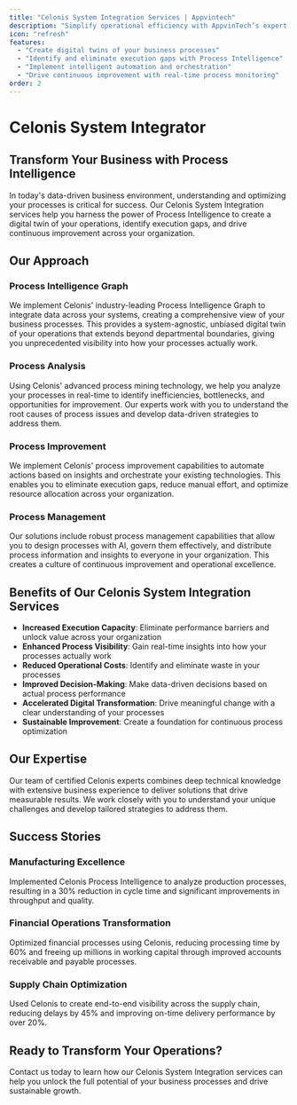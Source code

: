 ```yaml
---
title: "Celonis System Integration Services | Appvintech"
description: "Simplify operational efficiency with AppvinTech’s expert Celonis system integration services. Find inefficiencies, automate procedures, and promote development."
icon: "refresh"
features:
  - "Create digital twins of your business processes"
  - "Identify and eliminate execution gaps with Process Intelligence"
  - "Implement intelligent automation and orchestration"
  - "Drive continuous improvement with real-time process monitoring"
order: 2
---
```


# Celonis System Integrator

## Transform Your Business with Process Intelligence

In today's data-driven business environment, understanding and optimizing your processes is critical for success. Our Celonis System Integration services help you harness the power of Process Intelligence to create a digital twin of your operations, identify execution gaps, and drive continuous improvement across your organization.

## Our Approach

### Process Intelligence Graph

We implement Celonis' industry-leading Process Intelligence Graph to integrate data across your systems, creating a comprehensive view of your business processes. This provides a system-agnostic, unbiased digital twin of your operations that extends beyond departmental boundaries, giving you unprecedented visibility into how your processes actually work.

### Process Analysis

Using Celonis' advanced process mining technology, we help you analyze your processes in real-time to identify inefficiencies, bottlenecks, and opportunities for improvement. Our experts work with you to understand the root causes of process issues and develop data-driven strategies to address them.

### Process Improvement

We implement Celonis' process improvement capabilities to automate actions based on insights and orchestrate your existing technologies. This enables you to eliminate execution gaps, reduce manual effort, and optimize resource allocation across your organization.

### Process Management

Our solutions include robust process management capabilities that allow you to design processes with AI, govern them effectively, and distribute process information and insights to everyone in your organization. This creates a culture of continuous improvement and operational excellence.

## Benefits of Our Celonis System Integration Services

- **Increased Execution Capacity**: Eliminate performance barriers and unlock value across your organization
- **Enhanced Process Visibility**: Gain real-time insights into how your processes actually work
- **Reduced Operational Costs**: Identify and eliminate waste in your processes
- **Improved Decision-Making**: Make data-driven decisions based on actual process performance
- **Accelerated Digital Transformation**: Drive meaningful change with a clear understanding of your processes
- **Sustainable Improvement**: Create a foundation for continuous process optimization

## Our Expertise

Our team of certified Celonis experts combines deep technical knowledge with extensive business experience to deliver solutions that drive measurable results. We work closely with you to understand your unique challenges and develop tailored strategies to address them.

## Success Stories

### Manufacturing Excellence

Implemented Celonis Process Intelligence to analyze production processes, resulting in a 30% reduction in cycle time and significant improvements in throughput and quality.

### Financial Operations Transformation

Optimized financial processes using Celonis, reducing processing time by 60% and freeing up millions in working capital through improved accounts receivable and payable processes.

### Supply Chain Optimization

Used Celonis to create end-to-end visibility across the supply chain, reducing delays by 45% and improving on-time delivery performance by over 20%.

## Ready to Transform Your Operations?

Contact us today to learn how our Celonis System Integration services can help you unlock the full potential of your business processes and drive sustainable growth.
